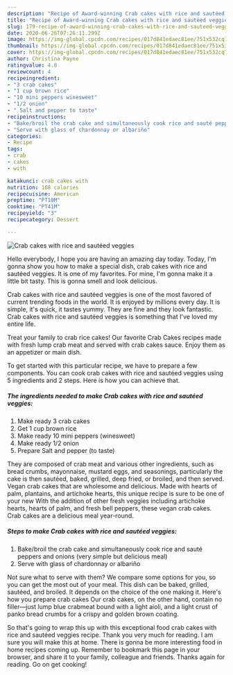 ```yaml
---
description: "Recipe of Award-winning Crab cakes with rice and sautéed veggies"
title: "Recipe of Award-winning Crab cakes with rice and sautéed veggies"
slug: 179-recipe-of-award-winning-crab-cakes-with-rice-and-sauteed-veggies
date: 2020-06-26T07:26:11.299Z
image: https://img-global.cpcdn.com/recipes/017d841edaec81ee/751x532cq70/crab-cakes-with-rice-and-sauteed-veggies-recipe-main-photo.jpg
thumbnail: https://img-global.cpcdn.com/recipes/017d841edaec81ee/751x532cq70/crab-cakes-with-rice-and-sauteed-veggies-recipe-main-photo.jpg
cover: https://img-global.cpcdn.com/recipes/017d841edaec81ee/751x532cq70/crab-cakes-with-rice-and-sauteed-veggies-recipe-main-photo.jpg
author: Christina Payne
ratingvalue: 4.8
reviewcount: 4
recipeingredient:
- "3 crab cakes"
- "1 cup brown rice"
- "10 mini peppers winesweet"
- "1/2 onion"
- " Salt and pepper to taste"
recipeinstructions:
- "Bake/broil the crab cake and simultaneously cook rice and sauté peppers and onions (very simple but delicious meal)"
- "Serve with glass of chardonnay or albariño"
categories:
- Recipe
tags:
- crab
- cakes
- with

katakunci: crab cakes with 
nutrition: 168 calories
recipecuisine: American
preptime: "PT10M"
cooktime: "PT41M"
recipeyield: "3"
recipecategory: Dessert

---
```



![Crab cakes with rice and sautéed veggies](https://img-global.cpcdn.com/recipes/017d841edaec81ee/751x532cq70/crab-cakes-with-rice-and-sauteed-veggies-recipe-main-photo.jpg)

Hello everybody, I hope you are having an amazing day today. Today, I'm gonna show you how to make a special dish, crab cakes with rice and sautéed veggies. It is one of my favorites. For mine, I'm gonna make it a little bit tasty. This is gonna smell and look delicious.

Crab cakes with rice and sautéed veggies is one of the most favored of current trending foods in the world. It is enjoyed by millions every day. It is simple, it's quick, it tastes yummy. They are fine and they look fantastic. Crab cakes with rice and sautéed veggies is something that I've loved my entire life.

Treat your family to crab rice cakes! Our favorite Crab Cakes recipes made with fresh lump crab meat and served with crab cakes sauce. Enjoy them as an appetizer or main dish.


To get started with this particular recipe, we have to prepare a few components. You can cook crab cakes with rice and sautéed veggies using 5 ingredients and 2 steps. Here is how you can achieve that.

<!--inarticleads1-->

##### The ingredients needed to make Crab cakes with rice and sautéed veggies:

1. Make ready 3 crab cakes
1. Get 1 cup brown rice
1. Make ready 10 mini peppers (winesweet)
1. Make ready 1/2 onion
1. Prepare  Salt and pepper (to taste)


They are composed of crab meat and various other ingredients, such as bread crumbs, mayonnaise, mustard eggs, and seasonings, particularly the cake is then sautéed, baked, grilled, deep fried, or broiled, and then served. Vegan crab cakes that are wholesome and delicious. Made with hearts of palm, plantains, and artichoke hearts, this unique recipe is sure to be one of your new With the addition of other fresh veggies including artichoke hearts, hearts of palm, and fresh bell peppers, these vegan crab cakes. Crab cakes are a delicious meal year-round. 

<!--inarticleads2-->

##### Steps to make Crab cakes with rice and sautéed veggies:

1. Bake/broil the crab cake and simultaneously cook rice and sauté peppers and onions (very simple but delicious meal)
1. Serve with glass of chardonnay or albariño


Not sure what to serve with them? We compare some options for you, so you can get the most out of your meal. This dish can be baked, grilled, sautéed, and broiled. It depends on the choice of the one making it. Here&#39;s how you prepare crab cakes Our crab cakes, on the other hand, contain no filler—just lump blue crabmeat bound with a light aioli, and a light crust of panko bread crumbs for a crispy and golden brown coating. 

So that's going to wrap this up with this exceptional food crab cakes with rice and sautéed veggies recipe. Thank you very much for reading. I am sure you will make this at home. There is gonna be more interesting food in home recipes coming up. Remember to bookmark this page in your browser, and share it to your family, colleague and friends. Thanks again for reading. Go on get cooking!
